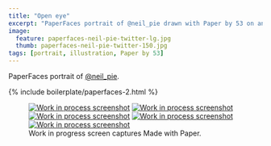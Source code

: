 ```yaml
---
title: "Open eye"
excerpt: "PaperFaces portrait of @neil_pie drawn with Paper by 53 on an iPad."
image: 
  feature: paperfaces-neil-pie-twitter-lg.jpg
  thumb: paperfaces-neil-pie-twitter-150.jpg
tags: [portrait, illustration, Paper by 53]
---
```


PaperFaces portrait of [@neil_pie](http://twitter.com/neil_pie).

{% include boilerplate/paperfaces-2.html %}

<figure class="third">
	<a href="{{ site.url }}/assets/images/paperfaces-neil-pie-process-1-lg.jpg"><img src="{{ site.url }}/assets/images/paperfaces-neil-pie-process-1-600.jpg" alt="Work in process screenshot"></a>
	<a href="{{ site.url }}/assets/images/paperfaces-neil-pie-process-2-lg.jpg"><img src="{{ site.url }}/assets/images/paperfaces-neil-pie-process-2-600.jpg" alt="Work in process screenshot"></a>
	<a href="{{ site.url }}/assets/images/paperfaces-neil-pie-process-3-lg.jpg"><img src="{{ site.url }}/assets/images/paperfaces-neil-pie-process-3-600.jpg" alt="Work in process screenshot"></a>
	<a href="{{ site.url }}/assets/images/paperfaces-neil-pie-process-4-lg.jpg"><img src="{{ site.url }}/assets/images/paperfaces-neil-pie-process-4-600.jpg" alt="Work in process screenshot"></a>
	<a href="{{ site.url }}/assets/images/paperfaces-neil-pie-process-5-lg.jpg"><img src="{{ site.url }}/assets/images/paperfaces-neil-pie-process-5-600.jpg" alt="Work in process screenshot"></a>
	<figcaption>Work in progress screen captures Made with Paper.</figcaption>
</figure>